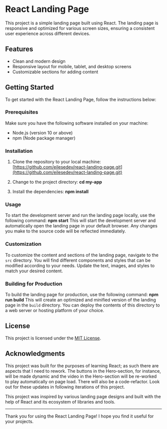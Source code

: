 # React Landing Page

This project is a simple landing page built using React. The landing page is responsive and optimized for various screen sizes, ensuring a consistent user experience across different devices.

## Features

- Clean and modern design
- Responsive layout for mobile, tablet, and desktop screens
- Customizable sections for adding content

## Getting Started

To get started with the React Landing Page, follow the instructions below:

### Prerequisites

Make sure you have the following software installed on your machine:

- Node.js (version 10 or above)
- npm (Node package manager)

### Installation

1. Clone the repository to your local machine:
[https://github.com/eilesedev/react-landing-page.git](https://github.com/eilesedev/react-landing-page.git) 

2. Change to the project directory:
**cd my-app**

3. Install the dependencies:
**npm install**

### Usage

To start the development server and run the landing page locally, use the following command:
**npm start**
This will start the development server and automatically open the landing page in your default browser. Any changes you make to the source code will be reflected immediately.

### Customization
To customize the content and sections of the landing page, navigate to the `src` directory. You will find different components and styles that can be modified according to your needs. Update the text, images, and styles to match your desired content.

### Building for Production

To build the landing page for production, use the following command:
**npm run build**
This will create an optimized and minified version of the landing page in the `build` directory. You can deploy the contents of this directory to a web server or hosting platform of your choice.

## License

This project is licensed under the [MIT License](LICENSE).

## Acknowledgments
This project was built for the purposes of learning React; as such there are aspects that I need to rework. The buttons in the Hero-section, for instance, will be made dynamic and the video in the Hero-section will be re-worked to play automatically on page load. There will also be a code-refactor. Look out for these updates in following iterations of this project. 

This project was inspired by various landing page designs and built with the help of React and its ecosystem of libraries and tools.

---

Thank you for using the React Landing Page! I hope you find it useful for your projects.
